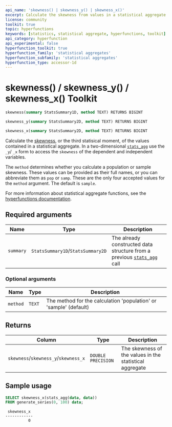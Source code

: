 ```yaml
---
api_name: 'skewness() | skewness_y() | skewness_x()'
excerpt: Calculate the skewness from values in a statistical aggregate
license: community
toolkit: true
topic: hyperfunctions
keywords: [statistics, statistical aggregate, hyperfunctions, toolkit]
api_category: hyperfunction
api_experimental: false
hyperfunction_toolkit: true
hyperfunction_family: 'statistical aggregates'
hyperfunction_subfamily: 'statistical aggregates'
hyperfunction_type: accessor-1d
---
```


# skewness() / skewness_y() / skewness_x() <tag type="toolkit">Toolkit</tag>

```SQL
skewness(summary StatsSummary1D, method TEXT) RETURNS BIGINT
```
```SQL
skewness_y(summary StatsSummary2D, method TEXT) RETURNS BIGINT
```
```SQL
skewness_x(summary StatsSummary2D, method TEXT) RETURNS BIGINT
```

Calculate the [skewness][skewness], or the third statisical moment, of the values contained
in a statistical aggregate. In a two-dimensional [`stats_agg`][stats-agg] use the `_y`/ `_x` 
form to access the `skewness` of the dependent and independent variables. 

The `method` determines whether you calculate a population or sample skewness. 
These values can be provided as their full names, or you can abbreviate them as `pop` 
or `samp`. These are the only four accepted values for the `method` argument. The 
default is `sample`.

For more information about statistical aggregate functions, see the
[hyperfunctions documentation][hyperfunctions-stats-agg].

## Required arguments

|Name|Type|Description|
|-|-|-|
|`summary`|`StatsSummary1D`/`StatsSummary2D`|The already constructed data structure from a previous [`stats_agg`][stats-agg] call|

### Optional arguments

|Name|Type|Description|
|-|-|-|
|`method`|`TEXT`|The method for the calculation 'population' or 'sample' (default)|

## Returns

|Column|Type|Description|
|-|-|-|
|`skewness`/`skewness_y`/`skewness_x`|`DOUBLE PRECISION`|The skewness of the values in the statistical aggregate|

## Sample usage

```SQL
SELECT skewness_x(stats_agg(data, data))
FROM generate_series(0, 100) data;
```
```output
 skewness_x 
------------
          0
```


[hyperfunctions-stats-agg]: timescaledb/:currentVersion:/how-to-guides/hyperfunctions/stats-aggs/
[stats-agg]:/hyperfunctions/stats_aggs/stats_agg/
[skewness]: https://en.wikipedia.org/wiki/Skewness
